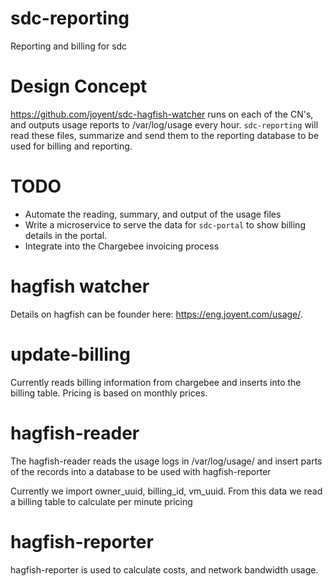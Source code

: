 # sdc-reporting
Reporting and billing for sdc

# Design Concept
https://github.com/joyent/sdc-hagfish-watcher runs on each of the CN's, and outputs usage reports to /var/log/usage every hour.  `sdc-reporting` will read these files, summarize and send them to the reporting database to be used for billing and reporting.

# TODO
- Automate the reading, summary, and output of the usage files
- Write a microservice to serve the data for `sdc-portal` to show billing details in the portal.
- Integrate into the Chargebee invoicing process

# hagfish watcher 
Details on hagfish can be founder here: https://eng.joyent.com/usage/.

# update-billing
Currently reads billing information from chargebee and inserts into the billing table.  Pricing is based on monthly prices.

# hagfish-reader
The hagfish-reader reads the usage logs in /var/log/usage/ and insert parts of the records into a database to be used with hagfish-reporter

Currently we import owner_uuid, billing_id, vm_uuid.  From this data we read a billing table to calculate per minute pricing

# hagfish-reporter
hagfish-reporter is used to calculate costs, and network bandwidth usage.
